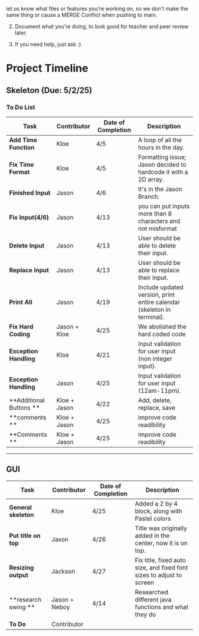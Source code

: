let us know what files or features you're working on, so we don't make the same thing or cause a MERGE Conflict when pushing to main.

2. Document what you're doing, to look good for teacher and peer review later. 

3. If you need help, just ask :)
# Project Timeline

## Skeleton (Due: 5/2/25)
### To Do List

| **Task**              | **Contributor**   | **Date of Completion** | **Description**                                                           |
|-----------------------|-------------------|------------------------|---------------------------------------------------------------------------|
| **Add Time Function**  | Kloe             | 4/5                    | A loop of all the hours in the day.                                       |
| **Fix Time Format**    | Kloe             | 4/5                    | Formatting issue; Jason decided to hardcode it with a 2D array.           |
| **Finished Input**     | Jason            | 4/6                    | It's in the Jason Branch.                                                 |
| **Fix Input(4/6)**     | Jason            | 4/13                   |  you can put inputs more than 8 characters and not misformat              |
| **Delete Input**       | Jason            | 4/13                   | User should be able to delete their input.                                |
| **Replace Input**      | Jason            | 4/13                   | User should be able to replace their input.                               |
| **Print All**          | Jason            | 4/19                   | Include updated version, print entire calendar (skeleton in terminal).    |
| **Fix Hard Coding**    | Jason + Kloe     | 4/25                   | We abolished the hard coded code                                          |
| **Exception Handling** | Kloe             | 4/21                   | Input validation for user input (non integer input).                      |
| **Exception Handling** | Jason            | 4/25                   | Input validation for user input (12am-11pm).                              |
| **Additional Buttons **| Kloe + Jason     |4/22                    | Add, delete, replace, save                                                |
| **comments           **| Kloe + Jason     |4/25                    | improve code readibility                                                  |
| **Comments           **| Kloe + Jason     |4/25                    | improve code readibility                                                  |
---

## GUI

| **Task**              | **Contributor**   | **Date of Completion** | **Description**                                                           |
|-----------------------|-------------------|------------------------|---------------------------------------------------------------------------|
| **General skeleton**  | Kloe              | 4/25                   | Added a 2 by 4 block, along with Pastel colors                            |
| **Put title on top**  | Jason             | 4/26                   | Title was originally added in the center, now it is on top.               |
| **Resizing output**   | Jackson           | 4/27                   | Fix title, fixed auto size, and fixed font sizes to adjust to screen      |
| **research swing **   | Jason + Neboy     | 4/14                   | Researched different java functions and what they do                      |
| **To Do**             | Contributor       |                        |                                                                           |
